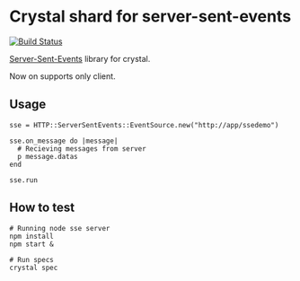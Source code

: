 Crystal shard for server-sent-events
===

[![Build Status](https://travis-ci.org/y2k2mt/sse.cr.svg?branch=master)](https://travis-ci.org/y2k2mt/sse.cr)

[Server-Sent-Events](https://www.w3.org/TR/2009/WD-eventsource-20090421/) library for crystal.

Now on supports only client.

Usage 
---

```crystal
sse = HTTP::ServerSentEvents::EventSource.new("http://app/ssedemo")

sse.on_message do |message|
  # Recieving messages from server
  p message.datas
end

sse.run
```

How to test
---

```shell
# Running node sse server
npm install
npm start &

# Run specs
crystal spec
```
